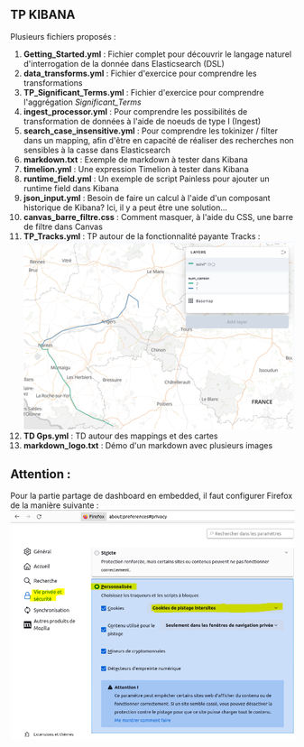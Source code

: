 ## TP KIBANA

Plusieurs fichiers proposés :
1. **Getting_Started.yml** : Fichier complet pour découvrir le langage naturel d'interrogation de la donnée dans Elasticsearch (DSL)
2. **data_transforms.yml** : Fichier d'exercice pour comprendre les transformations
3. **TP_Significant_Terms.yml** : Fichier d'exercice pour comprendre l'aggrégation *Significant_Terms*
4. **ingest_processor.yml** : Pour comprendre les possibilités de transformation de données à l'aide de noeuds de type I (Ingest)
5. **search_case_insensitive.yml** : Pour comprendre les tokinizer / filter dans un mapping, afin d'être en capacité de réaliser des recherches non sensibles à la casse dans Elasticsearch
6. **markdown.txt** : Exemple de markdown à tester dans Kibana
7. **timelion.yml** : Une expression Timelion à tester dans Kibana
8. **runtime_field.yml** : Un exemple de script Painless pour ajouter un runtime field dans Kibana
9. **json_input.yml** : Besoin de faire un calcul à l'aide d'un composant historique de Kibana? Ici, il y a peut être une solution...
10. **canvas_barre_filtre.css** : Comment masquer, à l'aide du CSS, une barre de filtre dans Canvas
11. **TP_Tracks.yml** : TP autour de la fonctionnalité payante Tracks :
![](https://raw.githubusercontent.com/vincent2mots/elk/main/Kibana/Images/tracks.png)
12. **TD Gps.yml** : TD autour des mappings et des cartes
13. **markdown_logo.txt** : Démo d'un markdown avec plusieurs images

## Attention : 
Pour la partie partage de dashboard en embedded, il faut configurer Firefox de la manière suivante : 
![](https://raw.githubusercontent.com/vincent2mots/elk/main/Kibana/Images/firefox_cross-site_tracking_cookies.PNG)